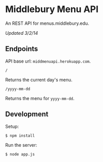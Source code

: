 # Middlebury Menu API
An REST API for menus.middlebury.edu.

_Updated 3/2/14_

## Endpoints

API base url: `middmenuapi.herokuapp.com`.

```
/
```
Returns the current day's menu.

```
/yyyy-mm-dd
```
Returns the menu for `yyyy-mm-dd`.  

## Development

Setup:
```sh
$ npm install
```

Run the server:
```sh
$ node app.js
```
